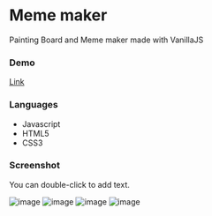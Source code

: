 # Meme maker
Painting Board and Meme maker made with VanillaJS

### Demo
[Link](https://elegant-chaja-d656f7.netlify.app/)

### Languages
* Javascript
* HTML5
* CSS3

### Screenshot
You can double-click to add text.

![image](https://user-images.githubusercontent.com/88661435/192247315-16d903a5-19cb-4895-9236-68fee8176570.png)
![image](https://user-images.githubusercontent.com/88661435/192248393-bb1d3f26-4193-4337-a453-724ba824ca14.png)
![image](https://user-images.githubusercontent.com/88661435/192248771-283aa1f7-f993-477b-b29b-64fe0f9aea3c.png)
![image](https://user-images.githubusercontent.com/88661435/192249030-55b5cb3b-014d-4d65-a52f-0e2273ea2f62.png)
